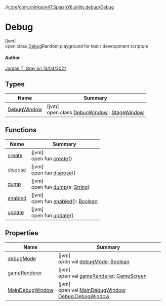 //[core](../../../index.md)/[com.shinkson47.SplashX6.utility.debug](../index.md)/[Debug](index.md)

# Debug

[jvm]\
open class [Debug](index.md)Random playground for test / development scripture

#### Author

[Jordan T. Gray on 13/04/2021](https://www.shinkson47.in)

## Types

| Name | Summary |
|---|---|
| [DebugWindow](-debug-window/index.md) | [jvm]<br>open class [DebugWindow](-debug-window/index.md) : [StageWindow](../../com.shinkson47.SplashX6.rendering.ui/-stage-window/index.md) |

## Functions

| Name | Summary |
|---|---|
| [create](create.md) | [jvm]<br>open fun [create](create.md)() |
| [dispose](dispose.md) | [jvm]<br>open fun [dispose](dispose.md)() |
| [dump](dump.md) | [jvm]<br>open fun [dump](dump.md)(s: [String](https://docs.oracle.com/javase/8/docs/api/java/lang/String.html)) |
| [enabled](enabled.md) | [jvm]<br>open fun [enabled](enabled.md)(): [Boolean](https://kotlinlang.org/api/latest/jvm/stdlib/kotlin/-boolean/index.html) |
| [update](update.md) | [jvm]<br>open fun [update](update.md)() |

## Properties

| Name | Summary |
|---|---|
| [debugMode](debug-mode.md) | [jvm]<br>open val [debugMode](debug-mode.md): [Boolean](https://kotlinlang.org/api/latest/jvm/stdlib/kotlin/-boolean/index.html) |
| [gameRenderer](game-renderer.md) | [jvm]<br>open val [gameRenderer](game-renderer.md): [GameScreen](../../com.shinkson47.SplashX6.rendering.screens.game/-game-screen/index.md) |
| [MainDebugWindow](-main-debug-window.md) | [jvm]<br>open val [MainDebugWindow](-main-debug-window.md): [Debug.DebugWindow](-debug-window/index.md) |

